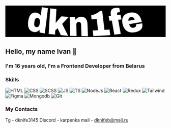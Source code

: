 ![Header](https://github.com/dkn1fe/dkn1fe/blob/main/assets/banner.jpg)



## Hello, my name Ivan 👋

### I'm 16 years old, I'm a Frontend Developer from Belarus


### Skills

![HTML](https://skillicons.dev/icons?i=html)
![CSS](https://skillicons.dev/icons?i=css)
![SCSS](https://skillicons.dev/icons?i=scss)
![JS](https://skillicons.dev/icons?i=js)
![TS](https://skillicons.dev/icons?i=ts)
![NodeJs](https://skillicons.dev/icons?i=nodejs)
![React](https://skillicons.dev/icons?i=react)
![Redux](https://skillicons.dev/icons?i=redux)
![Tailwind](https://skillicons.dev/icons?i=tailwind)
![Figma](https://skillicons.dev/icons?i=figma)
![Mongodb](https://skillicons.dev/icons?i=mongodb)
![Git](https://skillicons.dev/icons?i=git)



### My Contacts

Tg - dknife3145
Discord - karpenka
mail - dknifeb@mail.ru

